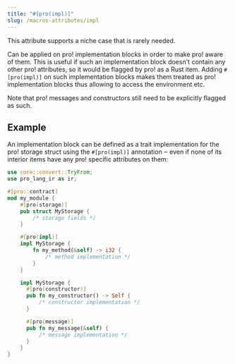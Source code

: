 ```yaml
---
title: "#[pro(impl)]"
slug: /macros-attributes/impl
---
```


This attribute supports a niche case that is rarely needed.

Can be applied on pro! implementation blocks in order to make pro! aware
of them. This is useful if such an implementation block doesn't contain
any other pro! attributes, so it would be flagged by pro! as a Rust item.
Adding `#[pro(impl)]` on such implementation blocks makes them treated
as pro! implementation blocks thus allowing to access the environment
etc.

Note that pro! messages and constructors still need to be explicitly
flagged as such.

## Example

An implementation block can be defined as a trait implementation
for the pro! storage struct using the `#[pro(impl)]` annotation ‒ even
if none of its interior items have any pro! specific attributes on them:

```rust
use core::convert::TryFrom;
use pro_lang_ir as ir;

#[pro::contract]
mod my_module {
    #[pro(storage)]
    pub struct MyStorage {
        /* storage fields */
    }

    #[pro(impl)]
    impl MyStorage {
        fn my_method(&self) -> i32 {
            /* method implementation */
        }
    }

    impl MyStorage {
      #[pro(constructor)]
      pub fn my_constructor() -> Self {
          /* constructor implementation */
      }

      #[pro(message)]
      pub fn my_message(&self) {
          /* message implementation */
      }
    }
}
```
